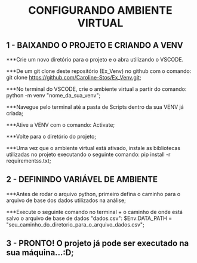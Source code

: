 <h1 align="center">CONFIGURANDO AMBIENTE VIRTUAL</h1>


<h2 align="left">1 - BAIXANDO O PROJETO E CRIANDO A VENV</h2>


***Crie um novo diretório para o projeto e o abra utilizando o VSCODE.

***De um git clone deste repositório (Ex_Venv) no github com o comando: git clone https://github.com/Caroline-Stos/Ex_Venv.git;

***No terminal do VSCODE, crie o ambiente virtual a partir do comando: python -m venv "nome_da_sua_venv";

***Navegue pelo terminal até a pasta de Scripts dentro da sua VENV já criada;

***Ative a VENV com o comando: Activate;

***Volte para o diretório do projeto;

***Uma vez que o ambiente virtual está ativado, instale as bibliotecas utilizadas no projeto executando o seguinte comando: pip install -r requirementss.txt;


<h2 align="left">2 - DEFININDO VARIÁVEL DE AMBIENTE</h2>


***Antes de rodar o arquivo python, primeiro defina o caminho para o arquivo de base dos dados utilizados na análise;

***Execute o seguinte comando no terminal + o caminho de onde está salvo o arquivo de base de dados "dados.csv": $Env:DATA_PATH = "seu_caminho_do_diretorio_para_o_arquivo_dados.csv";


<h2 align="left">3 - PRONTO! O projeto já pode ser executado na sua máquina...:D;</h2>


